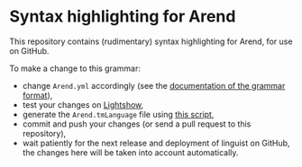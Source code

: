 # Syntax highlighting for Arend

This repository contains (rudimentary) syntax highlighting for Arend, for use on GitHub.

To make a change to this grammar:
- change `Arend.yml` accordingly (see the [documentation of the grammar format](https://macromates.com/manual/en/language_grammars)),
- test your changes on [Lightshow](https://github-lightshow.herokuapp.com),
- generate the `Arend.tmLanguage` file using [this script](https://github.com/asciidoctor/sublimetext-asciidoc/blob/master/script/yaml-to-plist),
- commit and push your changes (or send a pull request to this repository),
- wait patiently for the next release and deployment of linguist on GitHub, the changes here will be taken into account automatically.
